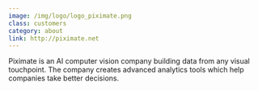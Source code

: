 ```yaml
---
image: /img/logo/logo_piximate.png
class: customers
category: about
link: http://piximate.net
---
```


Piximate is an AI computer vision company building data from any visual touchpoint. The company creates advanced analytics tools which help companies take better decisions.

